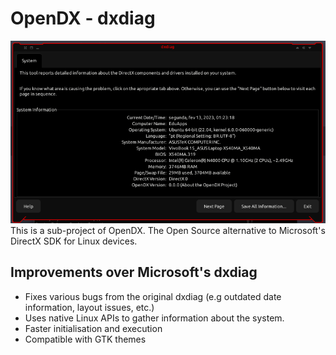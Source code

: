 # OpenDX - dxdiag
![](../../img/print.png)
This is a sub-project of OpenDX. The Open Source alternative to Microsoft's DirectX SDK for Linux devices.

## Improvements over Microsoft's dxdiag
* Fixes various bugs from the original dxdiag (e.g outdated date information, layout issues, etc.)
* Uses native Linux APIs to gather information about the system.
* Faster initialisation and execution
* Compatible with GTK themes